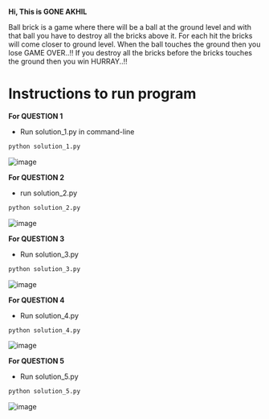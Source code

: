 **Hi, This is GONE AKHIL**

Ball brick is a game where there will be a ball at the ground level and with that ball you have
to destroy all the bricks above it. For each hit the bricks will come closer to ground level.
When the ball touches the ground then you lose GAME OVER..!! If you destroy all the bricks
before the bricks touches the ground then you win HURRAY..!! 


# Instructions to run program 
**For QUESTION 1**

- Run solution_1.py in command-line 

```bash
python solution_1.py 
```
![image](https://user-images.githubusercontent.com/101473745/158067580-4337581a-2432-4b99-8af1-60b443515baf.png)



**For QUESTION 2**

- run solution_2.py

```bash
python solution_2.py 
```
![image](https://user-images.githubusercontent.com/101473745/158067631-32f0e1e1-dc85-426d-9561-cb26d65aaf2b.png)



**For QUESTION 3**

- Run solution_3.py

```bash
python solution_3.py 
```
![image](https://user-images.githubusercontent.com/101473745/158067477-58976bdc-0373-4662-a9aa-c9f8e1cca175.png)



**For QUESTION 4**

- Run solution_4.py

```bash
python solution_4.py 
```
![image](https://user-images.githubusercontent.com/101473745/158067602-b6b98981-402f-43ba-83d8-56d996c4c205.png)



**For QUESTION 5**

- Run solution_5.py

```bash
python solution_5.py 
```
![image](https://user-images.githubusercontent.com/101473745/158067443-ef4c2236-823b-47e1-9711-8ae76026ade6.png)
